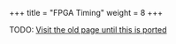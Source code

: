 +++
title = "FPGA Timing"
weight = 8
+++

TODO: [Visit the old page until this is ported](https://old.alchitry.com/fpga-timing-verilog)